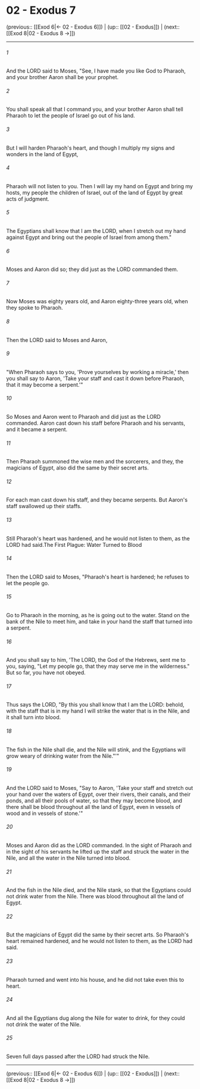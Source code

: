 # 02 - Exodus 7

(previous:: [[Exod 6|← 02 - Exodus 6]]) | (up:: [[02 - Exodus]]) | (next:: [[Exod 8|02 - Exodus 8 →]])

***


###### 1 
And the LORD said to Moses, "See, I have made you like God to Pharaoh, and your brother Aaron shall be your prophet. 

###### 2 
You shall speak all that I command you, and your brother Aaron shall tell Pharaoh to let the people of Israel go out of his land. 

###### 3 
But I will harden Pharaoh's heart, and though I multiply my signs and wonders in the land of Egypt, 

###### 4 
Pharaoh will not listen to you. Then I will lay my hand on Egypt and bring my hosts, my people the children of Israel, out of the land of Egypt by great acts of judgment. 

###### 5 
The Egyptians shall know that I am the LORD, when I stretch out my hand against Egypt and bring out the people of Israel from among them." 

###### 6 
Moses and Aaron did so; they did just as the LORD commanded them. 

###### 7 
Now Moses was eighty years old, and Aaron eighty-three years old, when they spoke to Pharaoh. 

###### 8 
Then the LORD said to Moses and Aaron, 

###### 9 
"When Pharaoh says to you, 'Prove yourselves by working a miracle,' then you shall say to Aaron, 'Take your staff and cast it down before Pharaoh, that it may become a serpent.'" 

###### 10 
So Moses and Aaron went to Pharaoh and did just as the LORD commanded. Aaron cast down his staff before Pharaoh and his servants, and it became a serpent. 

###### 11 
Then Pharaoh summoned the wise men and the sorcerers, and they, the magicians of Egypt, also did the same by their secret arts. 

###### 12 
For each man cast down his staff, and they became serpents. But Aaron's staff swallowed up their staffs. 

###### 13 
Still Pharaoh's heart was hardened, and he would not listen to them, as the LORD had said.The First Plague: Water Turned to Blood 

###### 14 
Then the LORD said to Moses, "Pharaoh's heart is hardened; he refuses to let the people go. 

###### 15 
Go to Pharaoh in the morning, as he is going out to the water. Stand on the bank of the Nile to meet him, and take in your hand the staff that turned into a serpent. 

###### 16 
And you shall say to him, 'The LORD, the God of the Hebrews, sent me to you, saying, "Let my people go, that they may serve me in the wilderness." But so far, you have not obeyed. 

###### 17 
Thus says the LORD, "By this you shall know that I am the LORD: behold, with the staff that is in my hand I will strike the water that is in the Nile, and it shall turn into blood. 

###### 18 
The fish in the Nile shall die, and the Nile will stink, and the Egyptians will grow weary of drinking water from the Nile."'" 

###### 19 
And the LORD said to Moses, "Say to Aaron, 'Take your staff and stretch out your hand over the waters of Egypt, over their rivers, their canals, and their ponds, and all their pools of water, so that they may become blood, and there shall be blood throughout all the land of Egypt, even in vessels of wood and in vessels of stone.'" 

###### 20 
Moses and Aaron did as the LORD commanded. In the sight of Pharaoh and in the sight of his servants he lifted up the staff and struck the water in the Nile, and all the water in the Nile turned into blood. 

###### 21 
And the fish in the Nile died, and the Nile stank, so that the Egyptians could not drink water from the Nile. There was blood throughout all the land of Egypt. 

###### 22 
But the magicians of Egypt did the same by their secret arts. So Pharaoh's heart remained hardened, and he would not listen to them, as the LORD had said. 

###### 23 
Pharaoh turned and went into his house, and he did not take even this to heart. 

###### 24 
And all the Egyptians dug along the Nile for water to drink, for they could not drink the water of the Nile. 

###### 25 
Seven full days passed after the LORD had struck the Nile.

***

(previous:: [[Exod 6|← 02 - Exodus 6]]) | (up:: [[02 - Exodus]]) | (next:: [[Exod 8|02 - Exodus 8 →]])
